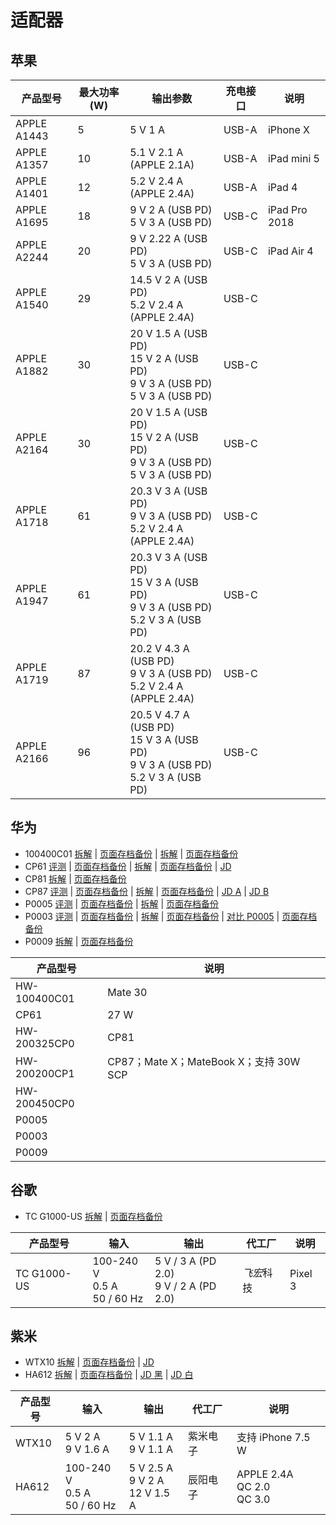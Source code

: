 # 适配器

## 苹果

| 产品型号    | 最大功率 (W) | 输出参数                                                     | 充电接口 | 说明          |
| ----------- | ------------ | ------------------------------------------------------------ | -------- | ------------- |
| APPLE A1443 | 5            | 5 V 1 A                                                      | USB-A    | iPhone X      |
| APPLE A1357 | 10           | 5.1 V 2.1 A (APPLE 2.1A)                                     | USB-A    | iPad mini 5   |
| APPLE A1401 | 12           | 5.2 V 2.4 A (APPLE 2.4A)                                     | USB-A    | iPad 4        |
| APPLE A1695 | 18           | 9 V 2 A (USB PD)<br/>5 V 3 A (USB PD)                        | USB-C    | iPad Pro 2018 |
| APPLE A2244 | 20           | 9 V 2.22 A (USB PD)<br/>5 V 3 A (USB PD)                     | USB-C    | iPad Air 4    |
| APPLE A1540 | 29           | 14.5 V 2 A (USB PD)<br/>5.2 V 2.4 A (APPLE 2.4A)             | USB-C    |               |
| APPLE A1882 | 30           | 20 V 1.5 A (USB PD)<br/>15 V 2 A (USB PD)<br/>9 V 3 A (USB PD)<br/>5 V 3 A (USB PD) | USB-C    |               |
| APPLE A2164 | 30           | 20 V 1.5 A (USB PD)<br/>15 V 2 A (USB PD)<br/>9 V 3 A (USB PD)<br/>5 V 3 A (USB PD) | USB-C    |               |
| APPLE A1718 | 61           | 20.3 V 3 A (USB PD)<br>9 V 3 A (USB PD)<br>5.2 V 2.4 A (APPLE 2.4A) | USB-C    |               |
| APPLE A1947 | 61           | 20.3 V 3 A (USB PD)<br/>15 V 3 A (USB PD)<br/>9 V 3 A (USB PD)<br/>5.2 V 3 A (USB PD) | USB-C    |               |
| APPLE A1719 | 87           | 20.2 V 4.3 A (USB PD)<br/>9 V 3 A (USB PD)<br/>5.2 V 2.4 A (APPLE 2.4A) | USB-C    |               |
| APPLE A2166 | 96           | 20.5 V 4.7 A (USB PD)<br/>15 V 3 A (USB PD)<br/>9 V 3 A (USB PD)<br/>5.2 V 3 A (USB PD) | USB-C    |               |

## 华为

- 100400C01 [拆解](https://www.chongdiantou.com/wp/archives/50773.html) | [页面存档备份](https://static-wiki.inxiny.cn/%E7%A1%AC%E4%BB%B6/%E9%85%8D%E4%BB%B6/%E9%80%82%E9%85%8D%E5%99%A8/%E6%8B%86%E8%A7%A3%E6%8A%A5%E5%91%8A%EF%BC%9A%E6%96%B0%E6%AC%BE%E5%8D%8E%E4%B8%BA40W%E8%B6%85%E7%BA%A7%E5%BF%AB%E5%85%85%E5%85%85%E7%94%B5%E5%99%A8HW-100400C01%20-%20%E5%85%85%E7%94%B5%E5%A4%B4%E7%BD%91%20(2021_10_13%20%E4%B8%8B%E5%8D%883_58_32).html) | [拆解](https://www.chongdiantou.com/wp/archives/57918.html) | [页面存档备份](https://static-wiki.inxiny.cn/%E7%A1%AC%E4%BB%B6/%E9%85%8D%E4%BB%B6/%E9%80%82%E9%85%8D%E5%99%A8/%E6%8B%86%E8%A7%A3%E6%8A%A5%E5%91%8A%EF%BC%9AHUAWEI%E5%8D%8E%E4%B8%BA40W%E8%B6%85%E7%BA%A7%E5%BF%AB%E5%85%85%E5%85%85%E7%94%B5%E5%99%A8HW-100400C01%20-%20%E5%85%85%E7%94%B5%E5%A4%B4%E7%BD%91%20(2021_10_13%20%E4%B8%8B%E5%8D%883_58_50).html)
- CP61 [评测](https://www.chongdiantou.com/wp/archives/39554.html) | [页面存档备份](https://static-wiki.inxiny.cn/%E7%A1%AC%E4%BB%B6/%E9%85%8D%E4%BB%B6/%E9%80%82%E9%85%8D%E5%99%A8/%E6%97%A0%E7%BA%BF%E8%83%9C%E6%9C%89%E7%BA%BF%EF%BC%8C%E5%8D%8E%E4%B8%BA27W%E8%B6%85%E7%BA%A7%E5%BF%AB%E5%85%85%E6%97%A0%E7%BA%BF%E5%85%85%E7%94%B5%E5%99%A8%E8%AF%84%E6%B5%8B%EF%BC%88CP61%EF%BC%89%20-%20%E5%85%85%E7%94%B5%E5%A4%B4%E7%BD%91%20(2021_10_13%20%E4%B8%8B%E5%8D%889_14_32).html) | [拆解](https://www.chongdiantou.com/wp/archives/39217.html) | [页面存档备份](https://static-wiki.inxiny.cn/%E7%A1%AC%E4%BB%B6/%E9%85%8D%E4%BB%B6/%E9%80%82%E9%85%8D%E5%99%A8/%E6%8B%86%E8%A7%A3%E6%8A%A5%E5%91%8A%EF%BC%9A%E5%8D%8E%E4%B8%BA27W%E8%B6%85%E7%BA%A7%E5%BF%AB%E5%85%85%E6%97%A0%E7%BA%BF%E5%85%85%E7%94%B5%E5%99%A8%EF%BC%88CP61%EF%BC%89%20-%20%E5%85%85%E7%94%B5%E5%A4%B4%E7%BD%91%20(2021_10_13%20%E4%B8%8B%E5%8D%889_15_03).html) | [JD](https://item.jd.com/100008490518.html)
- CP81 [拆解](https://www.chongdiantou.com/wp/archives/31138.html) | [页面存档备份](https://static-wiki.inxiny.cn/%E7%A1%AC%E4%BB%B6/%E9%85%8D%E4%BB%B6/%E9%80%82%E9%85%8D%E5%99%A8/%E5%8D%8E%E4%B8%BA65W%20USB%20PD%E5%85%85%E7%94%B5%E5%99%A8HW-200325CP0%E6%8B%86%E8%A7%A3%20-%20%E5%85%85%E7%94%B5%E5%A4%B4%E7%BD%91%20(2021_10_13%20%E4%B8%8B%E5%8D%883_46_41).html)
- CP87 [评测](https://www.chongdiantou.com/wp/archives/47847.html) | [页面存档备份](https://static-wiki.inxiny.cn/%E7%A1%AC%E4%BB%B6/%E9%85%8D%E4%BB%B6/%E9%80%82%E9%85%8D%E5%99%A8/10V3A%20SCP%EF%BC%9F%E5%8D%8E%E4%B8%BA%E7%AC%AC%E4%BA%8C%E4%BB%A365W%20PD%E5%85%85%E7%94%B5%E5%99%A8%E5%BC%80%E7%AE%B1%E8%AF%84%E6%B5%8B%EF%BC%88HW-200200CP1%EF%BC%89%20-%20%E5%85%85%E7%94%B5%E5%A4%B4%E7%BD%91%20(2021_10_13%20%E4%B8%8B%E5%8D%883_29_10).html) | [拆解](https://www.chongdiantou.com/wp/archives/48112.html) | [页面存档备份](https://static-wiki.inxiny.cn/%E7%A1%AC%E4%BB%B6/%E9%85%8D%E4%BB%B6/%E9%80%82%E9%85%8D%E5%99%A8/%E6%8B%86%E8%A7%A3%E6%8A%A5%E5%91%8A%EF%BC%9A%E5%8D%8E%E4%B8%BA65W%E8%B6%85%E7%BA%A7%E5%BF%AB%E5%85%85%E5%A4%9A%E5%8D%8F%E8%AE%AE%E5%85%85%E7%94%B5%E5%99%A8HW-200200CP1%20-%20%E5%85%85%E7%94%B5%E5%A4%B4%E7%BD%91%20(2021_10_13%20%E4%B8%8B%E5%8D%883_29_38).html) | [JD A](https://item.jd.com/100012060874.html) | [JD B](https://item.jd.com/100013079178.html)
- P0005 [评测](https://www.chongdiantou.com/wp/archives/57134.html) | [页面存档备份](https://static-wiki.inxiny.cn/%E7%A1%AC%E4%BB%B6/%E9%85%8D%E4%BB%B6/%E9%80%82%E9%85%8D%E5%99%A8/%E5%8F%8C%E5%8F%A3%E5%A4%9A%E5%8D%8F%E8%AE%AE%EF%BC%9A%E5%8D%8E%E4%B8%BA%E9%A6%96%E6%AC%BE65W%E6%B0%AE%E5%8C%96%E9%95%93%E5%BF%AB%E5%85%85%E8%AF%84%E6%B5%8B%20-%20%E5%85%85%E7%94%B5%E5%A4%B4%E7%BD%91%20(2021_10_13%20%E4%B8%8B%E5%8D%884_05_40).html) | [拆解](https://www.chongdiantou.com/wp/archives/57121.html) | [页面存档备份](https://static-wiki.inxiny.cn/%E7%A1%AC%E4%BB%B6/%E9%85%8D%E4%BB%B6/%E9%80%82%E9%85%8D%E5%99%A8/%E6%8B%86%E8%A7%A3%E6%8A%A5%E5%91%8A%EF%BC%9AHUAWEI%E5%8D%8E%E4%B8%BA1A1C%2065W%E6%B0%AE%E5%8C%96%E9%95%93%E5%BF%AB%E5%85%85%E5%85%85%E7%94%B5%E5%99%A8P0005%20-%20%E5%85%85%E7%94%B5%E5%A4%B4%E7%BD%91%20(2021_10_13%20%E4%B8%8B%E5%8D%884_06_11).html)
- P0003 [评测](https://www.chongdiantou.com/wp/archives/92888.html) | [页面存档备份](https://static-wiki.inxiny.cn/%E7%A1%AC%E4%BB%B6/%E9%85%8D%E4%BB%B6/%E9%80%82%E9%85%8D%E5%99%A8/AorC_A%E6%8E%A5%E5%8F%A3%E9%85%8D%E7%BD%AE%EF%BC%8C%E5%8D%8E%E4%B8%BA66W%E8%B6%85%E7%BA%A7%E5%BF%AB%E5%85%85GaN%E6%B0%AE%E5%8C%96%E9%95%93%E5%A4%9A%E5%8F%A3%E5%85%85%E7%94%B5%E5%99%A8%E8%AF%84%E6%B5%8B%20-%20%E5%85%85%E7%94%B5%E5%A4%B4%E7%BD%91%20(2021_10_13%20%E4%B8%8B%E5%8D%884_16_49).html) | [拆解](https://www.chongdiantou.com/wp/archives/92523.html) | [页面存档备份](https://static-wiki.inxiny.cn/%E7%A1%AC%E4%BB%B6/%E9%85%8D%E4%BB%B6/%E9%80%82%E9%85%8D%E5%99%A8/%E5%86%85%E7%BD%AE%E6%B0%AE%E5%8C%96%E9%95%93%E8%8A%AF%E7%89%87%EF%BC%8C%E5%8D%8E%E4%B8%BA66%EF%BC%B7%E5%A4%9A%E5%8F%A3%E8%B6%85%E7%BA%A7%E5%BF%AB%E5%85%85%E6%8B%86%E8%A7%A3%EF%BC%81%20-%20%E5%85%85%E7%94%B5%E5%A4%B4%E7%BD%91%20(2021_10_13%20%E4%B8%8B%E5%8D%884_16_28).html) | [对比 P0005](https://www.chongdiantou.com/wp/archives/94995.html) | [页面存档备份](https://static-wiki.inxiny.cn/%E7%A1%AC%E4%BB%B6/%E9%85%8D%E4%BB%B6/%E9%80%82%E9%85%8D%E5%99%A8/%E4%B8%80%E5%B9%B4%E7%A3%A8%E4%B8%80%E2%80%9C%E9%95%93%E2%80%9D%EF%BC%8C%E5%8D%8E%E4%B8%BA%E6%96%B0%E6%AC%BE%E6%B0%AE%E5%8C%96%E9%95%93%E8%83%BD%E5%90%A6%E6%8A%8A%E5%89%8D%E6%B5%AA%E6%8B%8D%E5%9C%A8%E6%B2%99%E6%BB%A9%E4%B8%8A%EF%BC%9F%20-%20%E5%85%85%E7%94%B5%E5%A4%B4%E7%BD%91%20(2021_10_13%20%E4%B8%8B%E5%8D%884_19_59).html)
- P0009 [拆解](https://www.chongdiantou.com/wp/archives/101360.html) | [页面存档备份](https://static-wiki.inxiny.cn/%E7%A1%AC%E4%BB%B6/%E9%85%8D%E4%BB%B6/%E9%80%82%E9%85%8D%E5%99%A8/%E6%8B%86%E8%A7%A3%E6%8A%A5%E5%91%8A%EF%BC%9A%E5%8D%8E%E4%B8%BA66W%E6%B0%AE%E5%8C%96%E9%95%93%E8%B6%85%E8%96%84%E5%85%85%E7%94%B5%E5%99%A8P0009%20-%20%E5%85%85%E7%94%B5%E5%A4%B4%E7%BD%91%20(2021_10_13%20%E4%B8%8B%E5%8D%884_43_45).html)

| 产品型号     | 说明                                   |
| ------------ | -------------------------------------- |
| HW-100400C01 | Mate 30                                |
| CP61         | 27 W                                   |
| HW-200325CP0 | CP81                                   |
| HW-200200CP1 | CP87；Mate X；MateBook X；支持 30W SCP |
| HW-200450CP0 |                                        |
| P0005        |                                        |
| P0003        |                                        |
| P0009        |                                        |

## 谷歌

- TC G1000-US [拆解](https://www.chongdiantou.com/wp/archives/27662.html) | [页面存档备份](https://static-wiki.inxiny.cn/%E7%A1%AC%E4%BB%B6/%E9%85%8D%E4%BB%B6/%E9%80%82%E9%85%8D%E5%99%A8/18W%E8%BE%93%E5%87%BA%E5%8A%9F%E7%8E%87%EF%BC%8C%E8%B0%B7%E6%AD%8CPixel%E6%89%8B%E6%9C%BA%E6%A0%87%E9%85%8DUSB%20PD%E5%85%85%E7%94%B5%E5%99%A8%E6%8B%86%E8%A7%A3%20-%20%E5%85%85%E7%94%B5%E5%A4%B4%E7%BD%91%20(2021_10_13%20%E4%B8%8B%E5%8D%883_11_50).html)

| 产品型号    | 输入                             | 输出                                     | 代工厂     | 说明    |
| ----------- | -------------------------------- | ---------------------------------------- | ---------- | ------- |
| TC G1000-US | 100-240 V<br>0.5 A<br>50 / 60 Hz | 5 V / 3 A (PD 2.0)<br>9 V / 2 A (PD 2.0) | *飞宏*科技 | Pixel 3 |

## 紫米

- WTX10 [拆解](https://www.chongdiantou.com/wp/archives/23412.html) | [页面存档备份](https://static-wiki.inxiny.cn/%E7%A1%AC%E4%BB%B6/%E9%85%8D%E4%BB%B6/%E9%80%82%E9%85%8D%E5%99%A8/%E5%85%A8%E7%BD%91%E9%A6%96%E6%8B%86%EF%BC%9AZMI%E7%B4%AB%E7%B1%B3%E6%97%A0%E7%BA%BF%E5%85%85%E7%94%B5%E5%99%A8%EF%BC%88WTX10%EF%BC%89%E5%BC%80%E7%AE%B1%E6%8B%86%E8%A7%A3%20-%20%E5%85%85%E7%94%B5%E5%A4%B4%E7%BD%91%20(2021_10_13%20%E4%B8%8B%E5%8D%883_03_13).html) | [JD](https://item.jd.com/6984707.html)
- HA612 [拆解](https://www.chongdiantou.com/wp/archives/36107.html) | [页面存档备份](https://static-wiki.inxiny.cn/%E7%A1%AC%E4%BB%B6/%E9%85%8D%E4%BB%B6/%E9%80%82%E9%85%8D%E5%99%A8/%E6%8B%86%E8%A7%A3%E6%8A%A5%E5%91%8A%EF%BC%9A%E7%B4%AB%E7%B1%B318W%20QC3.0%E5%BF%AB%E5%85%85%E5%85%85%E7%94%B5%E5%99%A8%EF%BC%88HA612%EF%BC%89%20-%20%E5%85%85%E7%94%B5%E5%A4%B4%E7%BD%91%20(2021_10_13%20%E4%B8%8B%E5%8D%883_03_43).html) | [JD 黑](https://item.jd.com/100001760817.html) | [JD 白](https://item.jd.com/5724492.html)

| 产品型号 | 输入                             | 输出                               | 代工厂   | 说明                           |
| -------- | -------------------------------- | ---------------------------------- | -------- | ------------------------------ |
| WTX10    | 5 V 2 A<br>9 V 1.6 A             | 5 V 1.1 A<br>9 V 1.1 A             | 紫米电子 | 支持 iPhone 7.5 W              |
| HA612    | 100-240 V<br>0.5 A<br>50 / 60 Hz | 5 V 2.5 A<br>9 V 2 A<br>12 V 1.5 A | 辰阳电子 | APPLE 2.4A<br>QC 2.0<br>QC 3.0 |

